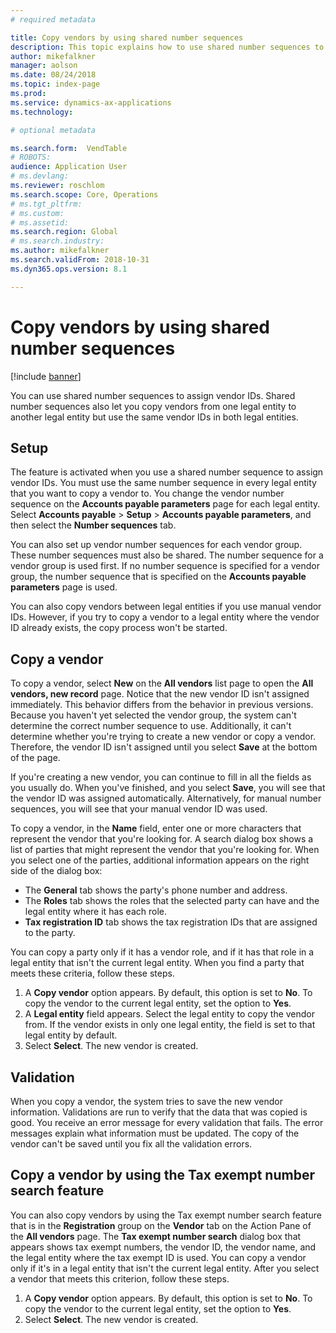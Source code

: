 ```yaml
---
# required metadata

title: Copy vendors by using shared number sequences
description: This topic explains how to use shared number sequences to copy a vendor to another legal entity but keep the same vendor ID.
author: mikefalkner
manager: aolson
ms.date: 08/24/2018
ms.topic: index-page
ms.prod: 
ms.service: dynamics-ax-applications
ms.technology: 

# optional metadata

ms.search.form:  VendTable
# ROBOTS: 
audience: Application User
# ms.devlang: 
ms.reviewer: roschlom
ms.search.scope: Core, Operations
# ms.tgt_pltfrm: 
# ms.custom: 
# ms.assetid: 
ms.search.region: Global
# ms.search.industry: 
ms.author: mikefalkner
ms.search.validFrom: 2018-10-31
ms.dyn365.ops.version: 8.1

---
```


# Copy vendors by using shared number sequences

[!include [banner](../includes/banner.md)]

You can use shared number sequences to assign vendor IDs. Shared number sequences also let you copy vendors from one legal entity to another legal entity but use the same vendor IDs in both legal entities.

## Setup

The feature is activated when you use a shared number sequence to assign vendor IDs. You must use the same number sequence in every legal entity that you want to copy a vendor to. You change the vendor number sequence on the **Accounts payable parameters** page for each legal entity. Select **Accounts payable** \> **Setup** \> **Accounts payable parameters**, and then select the **Number sequences** tab.

You can also set up vendor number sequences for each vendor group. These number sequences must also be shared. The number sequence for a vendor group is used first. If no number sequence is specified for a vendor group, the number sequence that is specified on the **Accounts payable parameters** page is used.

You can also copy vendors between legal entities if you use manual vendor IDs. However, if you try to copy a vendor to a legal entity where the vendor ID already exists, the copy process won't be started.

## Copy a vendor

To copy a vendor, select **New** on the **All vendors** list page to open the **All vendors, new record** page. Notice that the new vendor ID isn't assigned immediately. This behavior differs from the behavior in previous versions. Because you haven't yet selected the vendor group, the system can't determine the correct number sequence to use. Additionally, it can't determine whether you're trying to create a new vendor or copy a vendor. Therefore, the vendor ID isn't assigned until you select **Save** at the bottom of the page.

If you're creating a new vendor, you can continue to fill in all the fields as you usually do. When you've finished, and you select **Save**, you will see that the vendor ID was assigned automatically. Alternatively, for manual number sequences, you will see that your manual vendor ID was used.

To copy a vendor, in the **Name** field, enter one or more characters that represent the vendor that you're looking for. A search dialog box shows a list of parties that might represent the vendor that you're looking for. When you select one of the parties, additional information appears on the right side of the dialog box:

- The **General** tab shows the party's phone number and address.
- The **Roles** tab shows the roles that the selected party can have and the legal entity where it has each role.
- **Tax registration ID** tab shows the tax registration IDs that are assigned to the party.

You can copy a party only if it has a vendor role, and if it has that role in a legal entity that isn't the current legal entity. When you find a party that meets these criteria, follow these steps.

1. A **Copy vendor** option appears. By default, this option is set to **No**. To copy the vendor to the current legal entity, set the option to **Yes**. 
2. A **Legal entity** field appears. Select the legal entity to copy the vendor from. If the vendor exists in only one legal entity, the field is set to that legal entity by default.
3. Select **Select**. The new vendor is created.

## Validation

When you copy a vendor, the system tries to save the new vendor information. Validations are run to verify that the data that was copied is good. You receive an error message for every validation that fails. The error messages explain what information must be updated. The copy of the vendor can't be saved until you fix all the validation errors.

## Copy a vendor by using the Tax exempt number search feature

You can also copy vendors by using the Tax exempt number search feature that is in the **Registration** group on the **Vendor** tab on the Action Pane of the **All vendors** page. The **Tax exempt number search** dialog box that appears shows tax exempt numbers, the vendor ID, the vendor name, and the legal entity where the tax exempt ID is used. You can copy a vendor only if it's in a legal entity that isn't the current legal entity. After you select a vendor that meets this criterion, follow these steps.

1. A **Copy vendor** option appears. By default, this option is set to **No**. To copy the vendor to the current legal entity, set the option to **Yes**.
2. Select **Select**. The new vendor is created.
